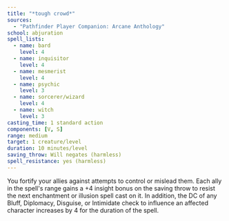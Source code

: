 ```yaml
---
title: "*tough crowd*"
sources:
  - "Pathfinder Player Companion: Arcane Anthology"
school: abjuration
spell_lists:
  - name: bard
    level: 4
  - name: inquisitor
    level: 4
  - name: mesmerist
    level: 4
  - name: psychic
    level: 3
  - name: sorcerer/wizard
    level: 4
  - name: witch
    level: 3
casting_time: 1 standard action
components: [V, S]
range: medium
target: 1 creature/level
duration: 10 minutes/level
saving_throw: Will negates (harmless)
spell_resistance: yes (harmless)
---
```


You fortify your allies against attempts to control or mislead them. Each ally in the spell's range gains a +4 insight bonus on the saving throw to resist the next enchantment or illusion spell cast on it. In addition, the DC of any Bluff, Diplomacy, Disguise, or Intimidate check to influence an affected character increases by 4 for the duration of the spell.
